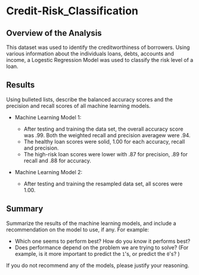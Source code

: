 # Credit-Risk_Classification


## Overview of the Analysis

This dataset was used to identify the creditworthiness of borrowers. Using various information about the individuals loans, debts, accounts and income, a Logestic Regression Model was used to classify the risk level of a loan.

## Results

Using bulleted lists, describe the balanced accuracy scores and the precision and recall scores of all machine learning models.

* Machine Learning Model 1:
  * After testing and training the data set, the overall accuracy score was .99. Both the weighted recall and precision averagew were .94.
  * The healthy loan scores were solid, 1.00 for each accuracy, recall and precision.
  * The high-risk loan scores were lower with .87 for precision, .89 for recall and .88 for accuracy.



* Machine Learning Model 2:
  * After testing and training the resampled data set, all scores were 1.00.

## Summary

Summarize the results of the machine learning models, and include a recommendation on the model to use, if any. For example:
* Which one seems to perform best? How do you know it performs best?
* Does performance depend on the problem we are trying to solve? (For example, is it more important to predict the `1`'s, or predict the `0`'s? )

If you do not recommend any of the models, please justify your reasoning.
